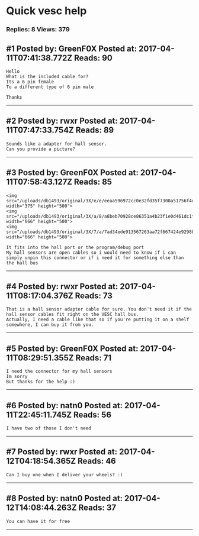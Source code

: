 # Quick vesc help

### Replies: 8 Views: 379

## \#1 Posted by: GreenF0X Posted at: 2017-04-11T07:41:38.772Z Reads: 90

```
Hello
What is the included cable for?
Its a 6 pin female
To a different type of 6 pin male

Thanks
```

---
## \#2 Posted by: rwxr Posted at: 2017-04-11T07:47:33.754Z Reads: 89

```
Sounds like a adapter for hall sensor.
Can you provide a picture?
```

---
## \#3 Posted by: GreenF0X Posted at: 2017-04-11T07:58:43.127Z Reads: 85

```
<img src="/uploads/db1493/original/3X/e/e/eeaa596972cc0e32fd35f7300a51756f4d3598ec.jpg" width="375" height="500">
<img src="/uploads/db1493/original/3X/a/8/a8beb70928ce86351a4b23f1e0d461dc1f6968a6.jpg" width="666" height="500">
<img src="/uploads/db1493/original/3X/7/a/7ad34ede913567263aa72f667424e9298bd634ff.jpg" width="666" height="500">

It fits into the hall port or the program/debug port
My hall sensors are open cables so i would need to know if i can simply unpin this connector or if i need it for something else than the hall bus
```

---
## \#4 Posted by: rwxr Posted at: 2017-04-11T08:17:04.376Z Reads: 73

```
That is a hall sensor adapter cable for sure. You don't need it if the hall sensor cables fit right on the VESC hall bus.
Actually, I need a cable like that so if you're putting it on a shelf somewhere, I can buy it from you.
```

---
## \#5 Posted by: GreenF0X Posted at: 2017-04-11T08:29:51.355Z Reads: 71

```
I need the connector for my hall sensors
Im sorry
But thanks for the help :)
```

---
## \#6 Posted by: natn0 Posted at: 2017-04-11T22:45:11.745Z Reads: 56

```
I have two of those I don't need
```

---
## \#7 Posted by: rwxr Posted at: 2017-04-12T04:18:54.365Z Reads: 46

```
Can I buy one when I deliver your wheels? :)
```

---
## \#8 Posted by: natn0 Posted at: 2017-04-12T14:08:44.263Z Reads: 37

```
You can have it for free
```

---
